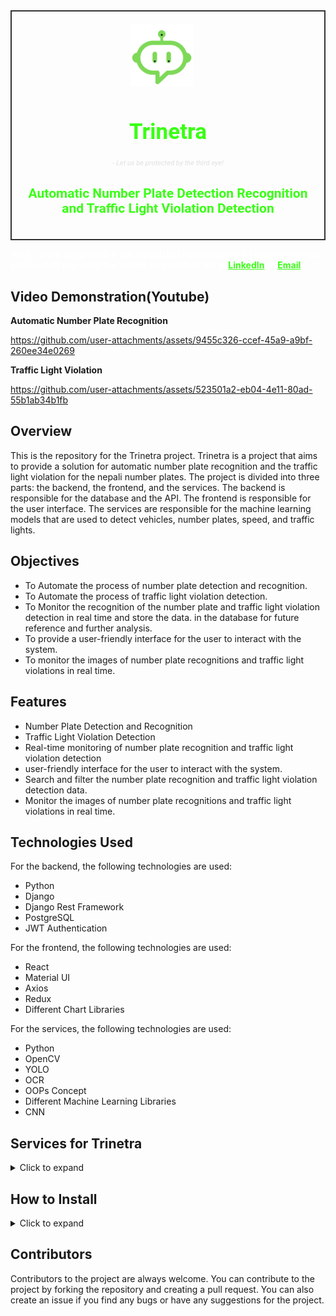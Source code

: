 <div style="border: 2px solid #333; padding: 20px; display: flex; align-items: center; justify-content: center;">
    <div style="text-align: center;">
        <img src="/results/trinetra.png" width="100" height="100" style="margin-right: 20px;">
        <h1 style="font-family: 'Roboto', sans-serif; font-size: 2.5em; color: #39FF14;">Trinetra</h1>
        <h6 style="font-family: 'Roboto', sans-serif; font-size: 0.8em; color: #e0e0e0;">- Let us be protected by the third eye!</h6>
        <h2 style="font-family: 'Roboto', sans-serif; font-size: 1.5em; color: #39FF14;">Automatic Number Plate Detection Recognition and Traffic Light Violation Detection</h2>
    </div>

</div>


<p style="color: white; font-weight: bold;">
Here, I have not provided the model that I have trained so that nobody can misuse it. If you want the model,
can contact me
at <a href="https://www.linkedin.com/in/ishworrsubedii/" style="color: #39FF14; font-weight: bold;">LinkedIn</a> or <a href="mailto:ishworr.subedi@gmail.com" style="color: #39FF14; font-weight: bold;">Email</a>
</p>

## Video Demonstration(Youtube)


**Automatic Number Plate Recognition**

https://github.com/user-attachments/assets/9455c326-ccef-45a9-a9bf-260ee34e0269

**Traffic Light Violation**

https://github.com/user-attachments/assets/523501a2-eb04-4e11-80ad-55b1ab34b1fb


## Overview

This is the repository for the Trinetra project. Trinetra is a project that aims to provide a solution for automatic number plate recognition and the traffic light violation for the nepali number plates. The project is divided
into three parts: the backend, the frontend, and the services. The backend is
responsible for the database and the API. The frontend is responsible for the user interface. The services are
responsible for the machine learning models that are used to detect vehicles, number plates, speed, and traffic lights.

## Objectives

- To Automate the process of number plate detection and recognition.
- To Automate the process of traffic light violation detection.
- To Monitor the recognition of the number plate and traffic light violation detection in real time and store the data.
  in the database for future reference and further analysis.
- To provide a user-friendly interface for the user to interact with the system.
- To monitor the images of number plate recognitions and traffic light violations in real time.

## Features

- Number Plate Detection and Recognition
- Traffic Light Violation Detection
- Real-time monitoring of number plate recognition and traffic light violation detection
- user-friendly interface for the user to interact with the system.
- Search and filter the number plate recognition and traffic light violation detection data.
- Monitor the images of number plate recognitions and traffic light violations in real time.

## Technologies Used

For the backend, the following technologies are used:

- Python
- Django
- Django Rest Framework
- PostgreSQL
- JWT Authentication

For the frontend, the following technologies are used:

- React
- Material UI
- Axios
- Redux
- Different Chart Libraries

For the services, the following technologies are used:

- Python
- OpenCV
- YOLO
- OCR
- OOPs Concept
- Different Machine Learning Libraries
- CNN

## Services for Trinetra

<details>
<summary>Click to expand</summary>

### 1. Number Plate Detection and Recognition

- Number plate detection and recognition is the process of detecting the number plate of a vehicle and recognizing the
  characters on the number plate. The process involves the following steps:
    - Number Plate Detection
    - Number Plate Recognition

    - [ALPR](services_trinetra/alpr/README.md)

### 2. Traffic Light Violation Detection

- Traffic light violation detection is the process of detecting the violation of traffic lights by vehicles. The process
  involves the following steps:
    - Traffic Light Detection
    - Vehicle Detection
    - Traffic Light Violation Detection

    - [Traffic light violation](services_trinetra/trafficlight/README.md)

</details>

## How to Install

<details>
<summary>Click to expand</summary>

#### 1. Clone the repository

```bash
git clone https://github.com/ishworrsubedii/automatic_number_plate_detection_recognition-traffic_light_violation.git
````

#### 2. Create Environment

```bash
conda create -n trinetra python=3.10
````

#### 3. Install the requirements

```bash
pip install -r requirement
````

### Backend

For the backend, open the suitable IDE, i.e., Pycharm, and set up the Conda environment.

### Frontend

For frontend, open the suitable idea, i.e., vs. code, and open the frontend-trinetra directory.The requirements for the
frontend are:

- Node package manager needs to be installed in the system

```angular2html
npm install
```

To start the frontend, run the following command:

```angular2html
npm start 
```

To build the optimized version of the frontend, run the following command:

```angular2html
npm run build
```

### Services

#### 1. Setup

```angular2html
cd services_trinetra
```

```bash
setup.py install
```

Copy the package of the`lib` and add it into the site-packages of the python environment

For alpr

Change the IP of ipcam inside backend_trinetra/alpr/alprservices.py to your IP.

For traffic lights

Change the IP of the ipcam inside backend_trinetra/trafficlight/trafficlightservices.py.

</details>

## Contributors

Contributors to the project are always welcome. You can contribute to the project by forking the repository and creating
a pull request. You can also create an issue if you find any bugs or have any suggestions for the project.

